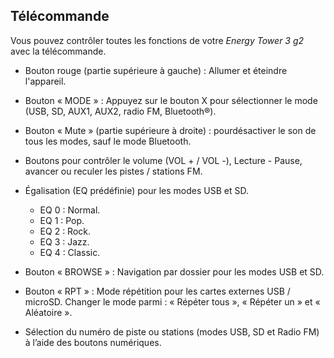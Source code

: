 ## Télécommande

Vous pouvez contrôler toutes les fonctions de votre *Energy Tower 3 g2* avec la télécommande.

* Bouton rouge (partie supérieure à gauche) : Allumer et éteindre l'appareil.

* Bouton « MODE » : Appuyez sur le bouton X pour sélectionner le mode (USB, SD, AUX1, AUX2, radio FM, Bluetooth®).

* Bouton « Mute » (partie supérieure à droite) : pourdésactiver le son de tous les modes, sauf le mode Bluetooth.

* Boutons pour contrôler le volume (VOL + / VOL -), Lecture - Pause, avancer ou reculer les pistes / stations FM.

* Égalisation (EQ prédéfinie) pour les modes USB et SD.
    * EQ 0 : Normal.
    * EQ 1 : Pop.
    * EQ 2 : Rock.
    * EQ 3 : Jazz.
    * EQ 4 : Classic.

* Bouton « BROWSE » : Navigation par dossier pour les modes USB et SD.

* Bouton « RPT » : Mode répétition pour les cartes externes USB / microSD. Changer le mode parmi : « Répéter tous », « Répéter un » et « Aléatoire ».

* Sélection du numéro de piste ou stations (modes USB, SD et Radio FM) à l’aide des boutons numériques.










